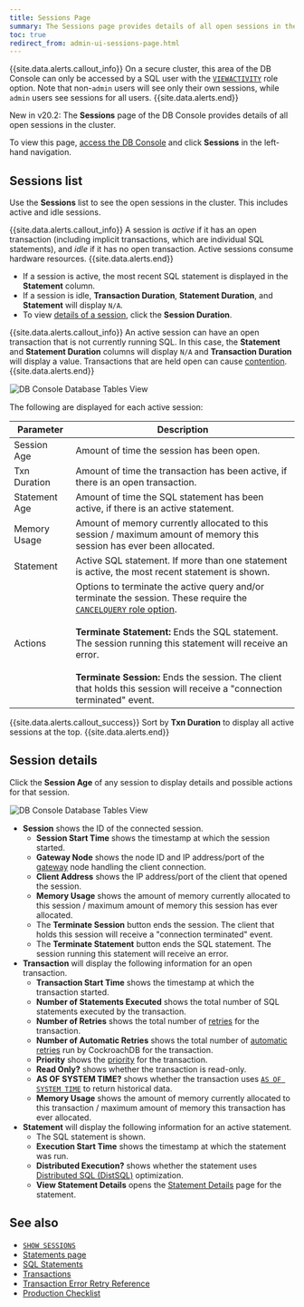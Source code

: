 ```yaml
---
title: Sessions Page
summary: The Sessions page provides details of all open sessions in the cluster.
toc: true
redirect_from: admin-ui-sessions-page.html
---
```


{{site.data.alerts.callout_info}}
On a secure cluster, this area of the DB Console can only be accessed by a SQL user with the [`VIEWACTIVITY`](authorization.html#create-and-manage-users) role option. Note that non-`admin` users will see only their own sessions, while `admin` users see sessions for all users.
{{site.data.alerts.end}}

<span class="version-tag">New in v20.2:</span> The **Sessions** page of the DB Console provides details of all open sessions in the cluster.

To view this page, [access the DB Console](ui-overview.html#db-console-access) and click **Sessions** in the left-hand navigation.

## Sessions list

Use the **Sessions** list to see the open sessions in the cluster. This includes active and idle sessions.

{{site.data.alerts.callout_info}}
A session is *active* if it has an open transaction (including implicit transactions, which are individual SQL statements), and *idle* if it has no open transaction. Active sessions consume hardware resources.
{{site.data.alerts.end}}

- If a session is active, the most recent SQL statement is displayed in the **Statement** column.
- If a session is idle, **Transaction Duration**, **Statement Duration**, and **Statement** will display `N/A`.
- To view [details of a session](#session-details), click the **Session Duration**.

{{site.data.alerts.callout_info}}
An active session can have an open transaction that is not currently running SQL. In this case, the **Statement** and **Statement Duration** columns will display `N/A` and **Transaction Duration** will display a value. Transactions that are held open can cause [contention](performance-best-practices-overview#understanding-and-avoiding-transaction-contention).
{{site.data.alerts.end}}

<img src="{{ 'images/v20.2/ui-sessions-page.png' | relative_url }}" alt="DB Console Database Tables View" style="border:1px solid #eee;max-width:100%" />

The following are displayed for each active session:

Parameter | Description
--------- | -----------
Session Age | Amount of time the session has been open.
Txn Duration | Amount of time the transaction has been active, if there is an open transaction.
Statement Age | Amount of time the SQL statement has been active, if there is an active statement.
Memory Usage | Amount of memory currently allocated to this session / maximum amount of memory this session has ever been allocated.
Statement | Active SQL statement. If more than one statement is active, the most recent statement is shown.
Actions | Options to terminate the active query and/or terminate the session. These require the [`CANCELQUERY` role option](authorization.html#create-and-manage-users).<br><br>**Terminate Statement:** Ends the SQL statement. The session running this statement will receive an error.<br><br>**Terminate Session:** Ends the session. The client that holds this session will receive a "connection terminated" event.

{{site.data.alerts.callout_success}}
Sort by **Txn Duration** to display all active sessions at the top.
{{site.data.alerts.end}}

## Session details

Click the **Session Age** of any session to display details and possible actions for that session.

<img src="{{ 'images/v20.2/ui-sessions-details-page.png' | relative_url }}" alt="DB Console Database Tables View" style="border:1px solid #eee;max-width:100%" />

- **Session** shows the ID of the connected session.
	- **Session Start Time** shows the timestamp at which the session started.
	- **Gateway Node** shows the node ID and IP address/port of the [gateway](architecture/life-of-a-distributed-transaction.html#gateway) node handling the client connection.
	- **Client Address** shows the IP address/port of the client that opened the session.
	- **Memory Usage** shows the amount of memory currently allocated to this session / maximum amount of memory this session has ever allocated.
	- The **Terminate Session** button ends the session. The client that holds this session will receive a "connection terminated" event.
	- The **Terminate Statement** button ends the SQL statement. The session running this statement will receive an error.
- **Transaction** will display the following information for an open transaction.
	- **Transaction Start Time** shows the timestamp at which the transaction started.
	- **Number of Statements Executed** shows the total number of SQL statements executed by the transaction.
	- **Number of Retries** shows the total number of [retries](transactions.html#transaction-retries) for the transaction.
	- **Number of Automatic Retries** shows the total number of [automatic retries](transactions.html#automatic-retries) run by CockroachDB for the transaction.
	- **Priority** shows the [priority](transactions.html#transaction-priorities) for the transaction.
	- **Read Only?** shows whether the transaction is read-only.
	- **AS OF SYSTEM TIME?** shows whether the transaction uses [`AS OF SYSTEM TIME`](performance-best-practices-overview.html#use-as-of-system-time-to-decrease-conflicts-with-long-running-queries) to return historical data.
	- **Memory Usage** shows the amount of memory currently allocated to this transaction / maximum amount of memory this transaction has ever allocated.
- **Statement** will display the following information for an active statement.
	- The SQL statement is shown.
	- **Execution Start Time** shows the timestamp at which the statement was run.
	- **Distributed Execution?** shows whether the statement uses [Distributed SQL (DistSQL)](architecture/sql-layer.html#distsql) optimization.
	- **View Statement Details** opens the [Statement Details](ui-statements-page.html#statement-details-page) page for the statement.

## See also

- [`SHOW SESSIONS`](show-sessions.html)
- [Statements page](ui-statements-page.html)
- [SQL Statements](sql-statements.html)
- [Transactions](transactions.html)
- [Transaction Error Retry Reference](transaction-retry-error-reference.html)
- [Production Checklist](recommended-production-settings.html#hardware)
